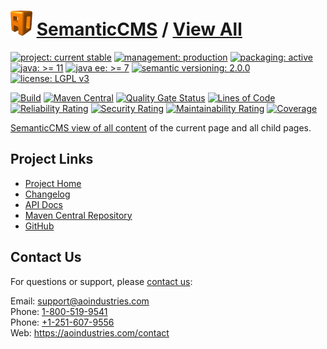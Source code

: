 # [<img src="ao-logo.png" alt="AO Logo" width="35" height="40">](https://github.com/ao-apps) [SemanticCMS](https://github.com/ao-apps/semanticcms) / [View All](https://github.com/ao-apps/semanticcms-view-all)

[![project: current stable](https://semanticcms.com/ao-badges/project-current-stable.svg)](https://aoindustries.com/life-cycle#project-current-stable)
[![management: production](https://semanticcms.com/ao-badges/management-production.svg)](https://aoindustries.com/life-cycle#management-production)
[![packaging: active](https://semanticcms.com/ao-badges/packaging-active.svg)](https://aoindustries.com/life-cycle#packaging-active)  
[![java: &gt;= 11](https://semanticcms.com/ao-badges/java-11.svg)](https://docs.oracle.com/en/java/javase/11/)
[![java ee: &gt;= 7](https://semanticcms.com/ao-badges/javaee-7.svg)](https://docs.oracle.com/javaee/7/)
[![semantic versioning: 2.0.0](https://semanticcms.com/ao-badges/semver-2.0.0.svg)](https://semver.org/spec/v2.0.0.html)
[![license: LGPL v3](https://semanticcms.com/ao-badges/license-lgpl-3.0.svg)](https://www.gnu.org/licenses/lgpl-3.0)

[![Build](https://github.com/ao-apps/semanticcms-view-all/workflows/Build/badge.svg?branch=1.x)](https://github.com/ao-apps/semanticcms-view-all/actions?query=workflow%3ABuild)
[![Maven Central](https://maven-badges.herokuapp.com/maven-central/com.semanticcms/semanticcms-view-all/badge.svg)](https://maven-badges.herokuapp.com/maven-central/com.semanticcms/semanticcms-view-all)
[![Quality Gate Status](https://sonarcloud.io/api/project_badges/measure?branch=1.x&project=com.semanticcms%3Asemanticcms-view-all&metric=alert_status)](https://sonarcloud.io/dashboard?branch=1.x&id=com.semanticcms%3Asemanticcms-view-all)
[![Lines of Code](https://sonarcloud.io/api/project_badges/measure?branch=1.x&project=com.semanticcms%3Asemanticcms-view-all&metric=ncloc)](https://sonarcloud.io/component_measures?branch=1.x&id=com.semanticcms%3Asemanticcms-view-all&metric=ncloc)  
[![Reliability Rating](https://sonarcloud.io/api/project_badges/measure?branch=1.x&project=com.semanticcms%3Asemanticcms-view-all&metric=reliability_rating)](https://sonarcloud.io/component_measures?branch=1.x&id=com.semanticcms%3Asemanticcms-view-all&metric=Reliability)
[![Security Rating](https://sonarcloud.io/api/project_badges/measure?branch=1.x&project=com.semanticcms%3Asemanticcms-view-all&metric=security_rating)](https://sonarcloud.io/component_measures?branch=1.x&id=com.semanticcms%3Asemanticcms-view-all&metric=Security)
[![Maintainability Rating](https://sonarcloud.io/api/project_badges/measure?branch=1.x&project=com.semanticcms%3Asemanticcms-view-all&metric=sqale_rating)](https://sonarcloud.io/component_measures?branch=1.x&id=com.semanticcms%3Asemanticcms-view-all&metric=Maintainability)
[![Coverage](https://sonarcloud.io/api/project_badges/measure?branch=1.x&project=com.semanticcms%3Asemanticcms-view-all&metric=coverage)](https://sonarcloud.io/component_measures?branch=1.x&id=com.semanticcms%3Asemanticcms-view-all&metric=Coverage)

[SemanticCMS view of all content](https://github.com/ao-apps/semanticcms-view-all) of the current page and all child pages.

## Project Links
* [Project Home](https://semanticcms.com/view-all/)
* [Changelog](https://semanticcms.com/view-all/changelog)
* [API Docs](https://semanticcms.com/view-all/apidocs/)
* [Maven Central Repository](https://central.sonatype.com/artifact/com.semanticcms/semanticcms-view-all)
* [GitHub](https://github.com/ao-apps/semanticcms-view-all)

## Contact Us
For questions or support, please [contact us](https://aoindustries.com/contact):

Email: [support@aoindustries.com](mailto:support@aoindustries.com)  
Phone: [1-800-519-9541](tel:1-800-519-9541)  
Phone: [+1-251-607-9556](tel:+1-251-607-9556)  
Web: https://aoindustries.com/contact
